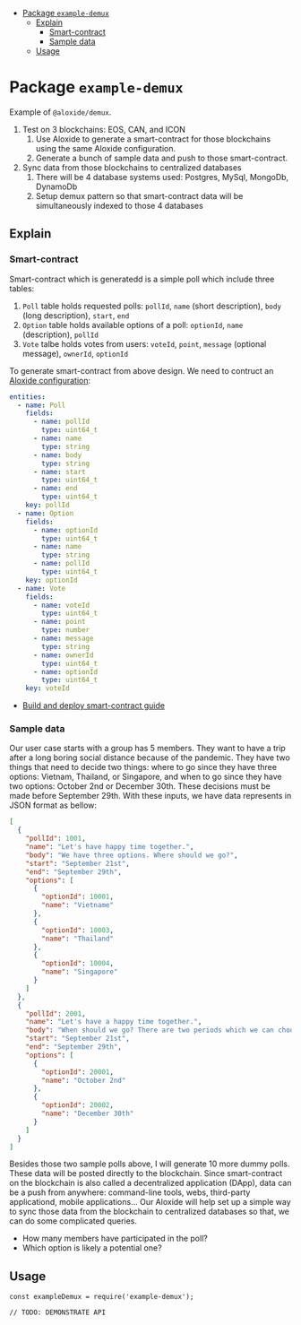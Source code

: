 <!-- START doctoc generated TOC please keep comment here to allow auto update -->
<!-- DON'T EDIT THIS SECTION, INSTEAD RE-RUN doctoc TO UPDATE -->


- [Package `example-demux`](#package-example-demux)
  - [Explain](#explain)
    - [Smart-contract](#smart-contract)
    - [Sample data](#sample-data)
  - [Usage](#usage)

<!-- END doctoc generated TOC please keep comment here to allow auto update -->

# Package `example-demux`

Example of `@aloxide/demux`.

1. Test on 3 blockchains: EOS, CAN, and ICON
   1. Use Aloxide to generate a smart-contract for those blockchains using the same Aloxide configuration.
   2. Generate a bunch of sample data and push to those smart-contract.
2. Sync data from those blockchains to centralized databases
   1. There will be 4 database systems used: Postgres, MySql, MongoDb, DynamoDb
   2. Setup demux pattern so that smart-contract data will be simultaneously indexed to those 4 databases

## Explain

### Smart-contract

Smart-contract which is generatedd is a simple poll which include three tables:

1. `Poll` table holds requested polls: `pollId`, `name` (short description), `body` (long description), `start`, `end`
2. `Option` table holds available options of a poll: `optionId`, `name` (description), `pollId`
3. `Vote` talbe holds votes from users: `voteId`, `point`, `message` (optional message), `ownerId`, `optionId`

To generate smart-contract from above design. We need to contruct an [Aloxide configuration](./aloxide.yml):

```yaml
entities:
  - name: Poll
    fields:
      - name: pollId
        type: uint64_t
      - name: name
        type: string
      - name: body
        type: string
      - name: start
        type: uint64_t
      - name: end
        type: uint64_t
    key: pollId
  - name: Option
    fields:
      - name: optionId
        type: uint64_t
      - name: name
        type: string
      - name: pollId
        type: uint64_t
    key: optionId
  - name: Vote
    fields:
      - name: voteId
        type: uint64_t
      - name: point
        type: number
      - name: message
        type: string
      - name: ownerId
        type: uint64_t
      - name: optionId
        type: uint64_t
    key: voteId
```

- [Build and deploy smart-contract guide](./docs/build-and-deploy-smart-contract.md)

### Sample data

Our user case starts with a group has 5 members. They want to have a trip after a long boring social distance because of the pandemic.
They have two things that need to decide two things: where to go since they have three options: Vietnam, Thailand, or Singapore, and when to go
since they have two options: October 2nd or December 30th. These decisions must be made before September 29th. With these inputs, we have data represents in JSON format as bellow:

```json
[
  {
    "pollId": 1001,
    "name": "Let's have happy time together.",
    "body": "We have three options. Where should we go?",
    "start": "September 21st",
    "end": "September 29th",
    "options": [
      {
        "optionId": 10001,
        "name": "Vietname"
      },
      {
        "optionId": 10003,
        "name": "Thailand"
      },
      {
        "optionId": 10004,
        "name": "Singapore"
      }
    ]
  },
  {
    "pollId": 2001,
    "name": "Let's have a happy time together.",
    "body": "When should we go? There are two periods which we can choose from.",
    "start": "September 21st",
    "end": "September 29th",
    "options": [
      {
        "optionId": 20001,
        "name": "October 2nd"
      },
      {
        "optionId": 20002,
        "name": "December 30th"
      }
    ]
  }
]
```

Besides those two sample polls above, I will generate 10 more dummy polls. These data will be posted directly to the blockchain.
Since smart-contract on the blockchain is also called a decentralized application (DApp), data can be a push from anywhere: command-line tools, webs, third-party applicationd, mobile applications... Our Aloxide will help set up a simple way to sync those data from the blockchain to centralized databases so that, we can do some complicated queries.

- How many members have participated in the poll?
- Which option is likely a potential one?

## Usage

```
const exampleDemux = require('example-demux');

// TODO: DEMONSTRATE API
```
